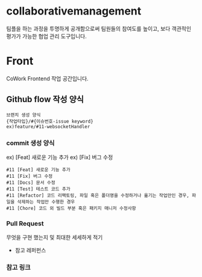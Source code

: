 # collaborativemanagement
팀플을 하는 과정을 투명하게 공개함으로써 팀원들의 참여도를 높이고, 보다 객관적인 평가가 가능한 협업 관리 도구입니다.

# Front
CoWork Frontend 작업 공간입니다.

## Github flow 작성 양식

``` text
브랜치 생성 양식
{작업타입}/#{이슈번호-issue keyword}
ex)feature/#11-websocketHandler
```

### commit 생성 양식
ex) [Feat] 새로운 기능 추가
ex) [Fix] 버그 수정
``` text
#11 [Feat] 새로운 기능 추가
#11 [Fix] 버그 수정
#11 [Docs] 문서 수정
#11 [Test] 테스트 코드 추가
#11 [Refactor] 코드 리팩토링, 파일 혹은 폴더명을 수정하거나 옮기는 작업만인 경우, 파일을 삭제하는 작업만 수행한 경우
#11 [Chore] 코드 외 빌드 부분 혹은 패키지 매니저 수정사항
```

### Pull Request 

무엇을 구현 했는지 및 최대한 세세하게 적기
* 참고 레퍼펀스

### 참고 링크
